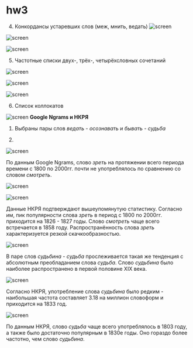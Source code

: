 # hw3
4. Конкордансы устаревших слов (меж, мнить, ведать)
![screen](https://github.com/FrSimonFr/hw3/blob/master/2.jpg)

![screen](https://github.com/FrSimonFr/hw3/blob/master/3.jpg)

![screen](https://github.com/FrSimonFr/hw3/blob/master/44.jpg)

5. Частотные списки двух-, трёх-, четырёхсловных сочетаний

![screen](https://github.com/FrSimonFr/hw3/blob/master/5.jpg)

![screen](https://github.com/FrSimonFr/hw3/blob/master/6.jpg)

![screen](https://github.com/FrSimonFr/hw3/blob/master/7.jpg)

6. Список коллокатов

![screen](https://github.com/FrSimonFr/hw3/blob/master/8.jpg)
**Google Ngrams и НКРЯ**

1. Выбраны пары слов *ведать* - *осознавать* и *бывать* - *судьба*

2. 

![screen](https://github.com/NadezhdaVolk/HW3/blob/master/2.2.%20Употребление%20слова%20зреть%20Google%20Ngrams.PNG)

По данным Google Ngrams, слово *зреть* на протяжении всего периода времени с 1800 по 2000гг. почти не употреблялось по сравнению со словом *смотреть*. 

![screen](https://github.com/NadezhdaVolk/HW3/blob/master/2.2.%20Употребление%20слова%20зреть%20НКРЯ.PNG)

![screen](https://github.com/NadezhdaVolk/HW3/blob/master/2.2.%20Употребление%20слова%20смотреть%20НКРЯ.PNG)

Данные НКРЯ подтверждают вышеупомянутую статистику. Согласно им, пик популярности слова *зреть* в период с 1800 по 2000гг. приходится на 1826 - 1827 годы. Слово *смотреть* чаще всего встречается в 1858 году. Распространённость слова *зреть* характеризуется резкой скачкообразностью.

![screen](https://github.com/NadezhdaVolk/HW3/blob/master/2.2.%20Употребление%20слова%20судьбина%20Google%20Ngrams.PNG)

В паре слов *судьбина* - *судьба* прослеживается такая же тенденция с абсолютным преобладанием слова *судьба*. Слово *судьбина* было наиболее распространено в первой половине XIX века.

![screen](https://github.com/NadezhdaVolk/HW3/blob/master/2.2.%20Употребление%20слова%20судьбина%20НКРЯ.PNG)

Согласно НКРЯ, употребление слова *судьбина* было редким - наибольшая частота составляет 3.18 на миллион словоформ и приходится на 
1833 год.

![screen](https://github.com/NadezhdaVolk/HW3/blob/master/2.2.%20Употребление%20слова%20судьба%20НКРЯ.PNG)

По данным НКРЯ, слово *судьба* чаще всего употреблялось в 1803 году, а также было достаточно популярным в 1830е годы. Оно гораздо более частотно, чем слово *судьбина*.
